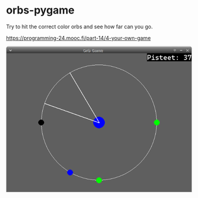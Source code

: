 # orbs-pygame
Try to hit the correct color orbs and see how far can you go.

https://programming-24.mooc.fi/part-14/4-your-own-game

![alt text](https://raw.githubusercontent.com/JoelTurtiainen/orbs-pygame/main/orb.png)
